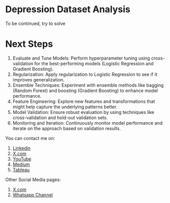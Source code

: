 # Depression Dataset Analysis
To be continued, try to solve
# Next Steps
1. Evaluate and Tune Models: Perform hyperparameter tuning using cross-validation for the best-performing models (Logistic Regression and Gradient Boosting).
2. Regularization: Apply regularization to Logistic Regression to see if it improves generalization.
3. Ensemble Techniques: Experiment with ensemble methods like bagging (Random Forest) and boosting (Gradient Boosting) to enhance model performance.
4. Feature Engineering: Explore new features and transformations that might help capture the underlying patterns better.
5. Model Validation: Ensure robust evaluation by using techniques like cross-validation and hold-out validation sets.
6. Monitoring and Iteration: Continuously monitor model performance and iterate on the approach based on validation results.

You can contact me on:
1. [Linkedin](https://www.linkedin.com/in/moguloju-sai-2b060b228)
2. [X.com](https://twitter.com/MogulojuSai2)
3. [YouTube](https://www.youtube.com/@Moguloju_Sai)
4. [Medium](https://medium.com/@saimoguloju2)
5. [Tableau](https://public.tableau.com/app/profile/moguloju.sai)
  
Other Social Media pages:
1. [X.com](https://twitter.com/SmartMachines1?t=mZg1j9Z_V8WWzvlkl4027Q&s=09)
2. [Whatsapp Channel](https://www.whatsapp.com/channel/0029Va9NAvs1SWstruaF3x41)
